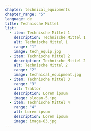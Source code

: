 ```yaml
---
chapter: technical_equipments
chapter_range: "5"
language: de
title: Technische Mittel
list:
  - item: Technische Mittel 1
    description: Technische Mittel 1
    alt: Technische Mittel 1
    range: "1"
    image: tech_equip.jpg
  - item: Technische Mittel 2
    description: Technische Mittel 2
    alt: Technische Mittel 2
    range: "2"
    image: technical_equipment.jpg
  - item: Technische Mittel 3
    range: "3"
    alt: Traktor
    description: Lorem ipsum
    image: slogan-5.jpg
  - item: Technische Mittel 4
    range: "4"
    alt: Lorem ipsum
    description: Lorem ipsum
    image: image-63.jpg
---
```

